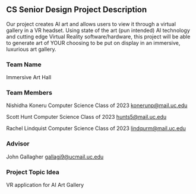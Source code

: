 ## CS Senior Design Project Description
Our project creates AI art and allows users to view it through a virtual gallery in a VR headset.
Using state of the art (pun intended) AI technology and cutting edge Virtual Reality software/hardware, this project will be able to generate art of YOUR choosing to be put on display in an immersive, luxurious art gallery.
### Team Name
Immersive Art Hall

### Team Members

Nishidha Koneru
Computer Science Class of 2023
konerunp@mail.uc.edu

Scott Hunt
Computer Science Class of 2023
hunts5@mail.uc.edu

Rachel Lindquist
Computer Science Class of 2023
lindqurm@mail.uc.edu

### Advisor
John Gallagher
gallagj9@ucmail.uc.edu

### Project Topic Idea
VR application for AI Art Gallery
